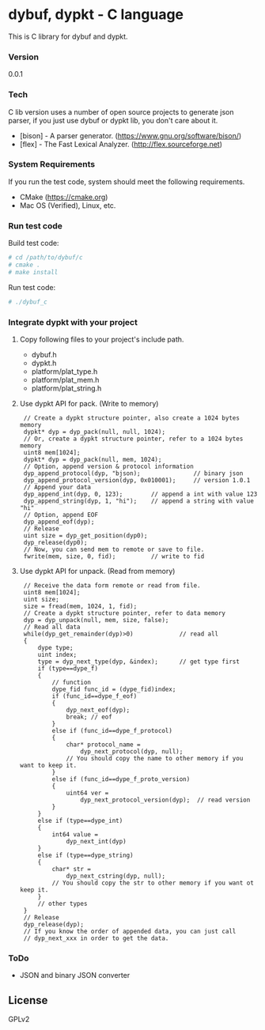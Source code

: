 # dybuf, dypkt - C language
This is C library for dybuf and dypkt.

### Version
0.0.1

### Tech
C lib version uses a number of open source projects to generate json parser, if you just use dybuf or dypkt lib, you don't care about it.

* [bison] - A parser generator. (https://www.gnu.org/software/bison/)
* [flex] - The Fast Lexical Analyzer. (http://flex.sourceforge.net)


### System Requirements

If you run the test code, system should meet the following requirements.
- CMake (https://cmake.org)
- Mac OS (Verified), Linux, etc.

### Run test code

Build test code:
```sh
# cd /path/to/dybuf/c
# cmake .
# make install
```
Run test code:
```sh
# ./dybuf_c
```

### Integrate dypkt with your project
1. Copy following files to your project's include path.
   * dybuf.h
   * dypkt.h
   * platform/plat_type.h
   * platform/plat_mem.h
   * platform/plat_string.h

2. Use dypkt API for pack. (Write to memory)

        // Create a dypkt structure pointer, also create a 1024 bytes memory
        dypkt* dyp = dyp_pack(null, null, 1024);
        // Or, create a dypkt structure pointer, refer to a 1024 bytes memory
        uint8 mem[1024];
        dypkt* dyp = dyp_pack(null, mem, 1024);
        // Option, append version & protocol information
        dyp_append_protocol(dyp, "bjson);               // binary json
        dyp_append_protocol_version(dyp, 0x010001);     // version 1.0.1
        // Append your data
        dyp_append_int(dyp, 0, 123);        // append a int with value 123
        dyp_append_string(dyp, 1, "hi");    // append a string with value "hi"
        // Option, append EOF
        dyp_append_eof(dyp);
        // Release
        uint size = dyp_get_position(dyp0);
        dyp_release(dyp0);
        // Now, you can send mem to remote or save to file.
        fwrite(mem, size, 0, fid);          // write to fid

3. Use dypkt API for unpack. (Read from memory)

        // Receive the data form remote or read from file.
        uint8 mem[1024];
        uint size;
        size = fread(mem, 1024, 1, fid);
        // Create a dypkt structure pointer, refer to data memory
        dyp = dyp_unpack(null, mem, size, false);
        // Read all data
        while(dyp_get_remainder(dyp)>0)             // read all
        {
            dype type;
            uint index;
            type = dyp_next_type(dyp, &index);      // get type first
            if (type==dype_f)
            {
                // function
                dype_fid func_id = (dype_fid)index;
                if (func_id==dype_f_eof) 
                {
                    dyp_next_eof(dyp);
                    break; // eof
                }
                else if (func_id==dype_f_protocol)
                {
                    char* protocol_name =
                        dyp_next_protocol(dyp, null);
                    // You should copy the name to other memory if you want to keep it.
                }
                else if (func_id==dype_f_proto_version)
                {
                    uint64 ver =
                        dyp_next_protocol_version(dyp);  // read version
                }
            }
            else if (type==dype_int)
            {
                int64 value =
                    dyp_next_int(dyp)
            }
            else if (type==dype_string)
            {
                char* str =
                    dyp_next_cstring(dyp, null);
                // You should copy the str to other memory if you want ot keep it.
            }
            // other types
        }
        // Release
        dyp_release(dyp);
        // If you know the order of appended data, you can just call 
        // dyp_next_xxx in order to get the data.



### ToDo
- JSON and binary JSON converter

License
---
GPLv2
